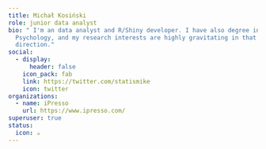 ```yaml
---
title: Michał Kosiński
role: junior data analyst
bio: " I'm an data analyst and R/Shiny developer. I have also degree in
  Psychology, and my research interests are highly gravitating in that
  direction."
social:
  - display:
      header: false
    icon_pack: fab
    link: https://twitter.com/statismike
    icon: twitter
organizations:
  - name: iPresso
    url: https://www.ipresso.com/
superuser: true
status:
  icon: ☕️
---
```

